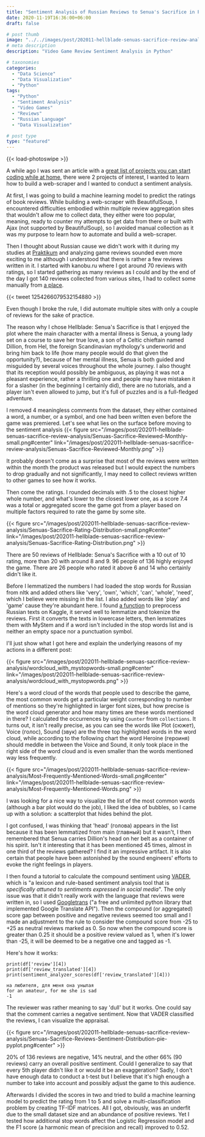 ```yaml
---
title: "Sentiment Analysis of Russian Reviews to Senua's Sacrifice in Python"
date: 2020-11-19T16:36:00+06:00
draft: false

# post thumb
image: "../../images/post/202011-hellblade-senuas-sacrifice-review-analysis/hellblade-rule-based-sentiment-analysis.jpg"
# meta description
description: "Video Game Review Sentiment Analysis in Python"

# taxonomies
categories:
  - "Data Science"
  - "Data Visualization"
  - "Python"
tags:
  - "Python"
  - "Sentiment Analysis"
  - "Video Games"
  - "Reviews"
  - "Russian Language"
  - "Data Visualization"

# post type
type: "featured"
---
```

{{< load-photoswipe >}}

A while ago I was sent an article with a [great list of projects you can start coding while at home](https://medium.com/better-programming/a-great-list-of-projects-you-can-start-coding-while-at-home-237a8a922543), there were 2 projects of interest, I wanted to learn how to build a web-scraper and I wanted to conduct a sentiment analysis.

At first, I was going to build a machine learning model to predict the ratings of book reviews. While building a web-scraper with BeautifulSoup, I encountered difficulties embodied within multiple review aggregation sites that wouldn't allow me to collect data, they either were too popular, meaning, ready to counter my attempts to get data from there or built with Ajax (not supported by BeautifulSoup), so I avoided manual collection as it was my purpose to learn how to automate and build a web-scraper.

Then I thought about Russian cause we didn't work with it during my studies at [Praktikum](/on-my-studies-at-yandex-praktikum/) and analyzing game reviews sounded even more exciting to me although I understood that there is rather a few reviews written in it. I started with kanobu.ru where I got around 70 reviews with ratings, so I started gathering as many reviews as I could and by the end of the day I got 140 reviews collected from various sites, I had to collect some manually from [a place](https://otzovik.com/reviews/hellblade_senua_s_sacrifice-igra_dlya_pc/).

{{< tweet 1254266079532154880 >}}

Even though I broke the rule, I did automate multiple sites with only a couple of reviews for the sake of practice.

The reason why I chose Hellblade: Senua's Sacrifice is that I enjoyed the plot where the main character with a mental illness is Senua, a young lady set on a course to save her true love, a son of a Celtic chieftain named Dillion, from Hel, the foreign Scandinavian mythology's underworld and bring him back to life (how many people would do that given the opportunity?), because of her mental illness, Senua is both guided and misguided by several voices throughout the whole journey. I also thought that its reception would possibly be ambiguous, as playing it was not a pleasant experience, rather a thrilling one and people may have mistaken it for a slasher (in the beginning I certainly did), there are no tutorials, and a player isn't even allowed to jump, but it's full of puzzles and is a full-fledged adventure.

I removed 4 meaningless comments from the dataset, they either contained a word, a number, or a symbol, and one had been written even before the game was premiered.
Let's see what lies on the surface before moving to the sentiment analysis
{{< figure src="/images/post/202011-hellblade-senuas-sacrifice-review-analysis/Senuas-Sacrifice-Reviewed-Monthly-small.png#center" link="/images/post/202011-hellblade-senuas-sacrifice-review-analysis/Senuas-Sacrifice-Reviewed-Monthly.png" >}}

It probably doesn't come as a surprise that most of the reviews were written within the month the product was released but I would expect the numbers to drop gradually and not significantly, I may need to collect reviews written to other games to see how it works.

Then come the ratings.
I rounded decimals with .5 to the closest higher whole number, and what's lower to the closest lower one, as a score 7.4 was a total or aggregated score the game got from a player based on multiple factors required to rate the game by some site.

{{< figure src="/images/post/202011-hellblade-senuas-sacrifice-review-analysis/Senuas-Sacrifice-Rating-Distribution-small.png#center" link="/images/post/202011-hellblade-senuas-sacrifice-review-analysis/Senuas-Sacrifice-Rating-Distribution.png" >}}

There are 50 reviews of Hellblade: Senua's Sacrifice with a 10 out of 10 rating, more than 20 with around 8 and 9. 96 people of 136 highly enjoyed the game. There are 26 people who rated it above 6 and 14 who certainly didn't like it.

Before I lemmatized the numbers I had loaded the stop words for Russian from nltk and added others like 'very', 'own', 'which', 'can', 'whole', 'need', which I believe were missing in the list. I also added words like 'play' and 'game' cause they're abundant here.
I found [a function](https://www.kaggle.com/alxmamaev/how-to-easy-preprocess-russian-text) to preprocess Russian texts on Kaggle, it served well to lemmatize and tokenize the reviews. First it converts the texts in lowercase letters, then lemmatizes them with MyStem and if a word isn't included in the stop words list and is neither an empty space nor a punctuation symbol.

I'll just show what I got here and explain the underlying reasons of my actions in a different post:

{{< figure src="/images/post/202011-hellblade-senuas-sacrifice-review-analysis/wordcloud_with_mystopwords-small.png#center" link="/images/post/202011-hellblade-senuas-sacrifice-review-analysis/wordcloud_with_mystopwords.png" >}}

Here's a word cloud of the words that people used to describe the game, the most common words get a particular weight corresponding to number of mentions so they're highlighted in larger font sizes, but how precise is the word cloud generator and how many times are these words mentioned in there? I calculated the occurrences by using `Counter` from `collections`.
It turns out, it isn't really precise, as you can see the words like Plot (сюжет), Voice (голос), Sound (звук) are the three top highlighted words in the word cloud, while according to the following chart the word Heroine (героиня) should meddle in between the Voice and Sound, it only took place in the right side of the word cloud and is even smaller than the words mentioned way less frequently.

{{< figure src="/images/post/202011-hellblade-senuas-sacrifice-review-analysis/Most-Frequently-Mentioned-Words-small.png#center" link="/images/post/202011-hellblade-senuas-sacrifice-review-analysis/Most-Frequently-Mentioned-Words.png" >}}

I was looking for a nice way to visualize the list of the most common words (although a bar plot would do the job), I liked the idea of bubbles, so I came up with a solution: a scatterplot that hides behind the plot.

I got confused, I was thinking that 'head' (голова) appears in the list because it has been lemmatized from main (главный) but it wasn't, I then remembered that Senua carries Dillion's head on her belt as a container of his spirit. Isn't it interesting that it has been mentioned 45 times, almost in one third of the reviews gathered? I find it an impressive artifact. It is also certain that people have been astonished by the sound engineers' efforts to evoke the right feelings in players.

I then found a tutorial to calculate the compound sentiment using [VADER](https://github.com/cjhutto/vaderSentiment), which is "a lexicon and rule-based sentiment analysis tool that is *specifically attuned to sentiments expressed in social media*". The only issue was that it didn't really work with the language that reviews were written in, so I used [Googletrans](https://pypi.org/project/googletrans/) ("a free and unlimited python library that implemented Google Translate API").
Then the compound (or aggregated) score gap between positive and negative reviews seemed too small and I made an adjustment to the rule to consider the compound score from -25 to +25 as neutral reviews marked as 0.
So now when the compound score is greater than 0.25 it should be a positive review valued as 1, when it's lower than -25, it will be deemed to be a negative one and tagged as -1.

Here's how it works:

```
print(df['review'][4])
print(df['review_translated'][4])
print(sentiment_analyzer_scores(df['review_translated'][4]))
```

```
на любителя, для меня она унылая
for an amateur, for me she is sad
-1
```

The reviewer was rather meaning to say 'dull' but it works. One could say that the comment carries a negative sentiment. Now that VADER classified the reviews, I can visualize the appraisal.

{{< figure src="/images/post/202011-hellblade-senuas-sacrifice-review-analysis/Senuas-Sacrifice-Reviews-Sentiment-Distribution-pie-pyplot.png#center" >}}

20% of 136 reviews are negative, 14% neutral, and the other 66% (90 reviews) carry an overall positive sentiment. Could I generalize to say that every 5th player didn't like it or would it be an exaggeration? Sadly, I don't have enough data to conduct a t-test but I believe that it's high enough a number to take into account and possibly adjust the game to this audience.

Afterwards I divided the scores in two and tried to build a machine learning model to predict the rating from 1 to 5 and solve a multi-classification problem by creating TF-IDF matrices. All I got, obviously, was an underfit due to the small dataset size and an abundance of positive reviews. Yet I tested how additional stop words affect the Logistic Regression model and the F1 score (a harmonic mean of precision and recall) improved to 0.52.
